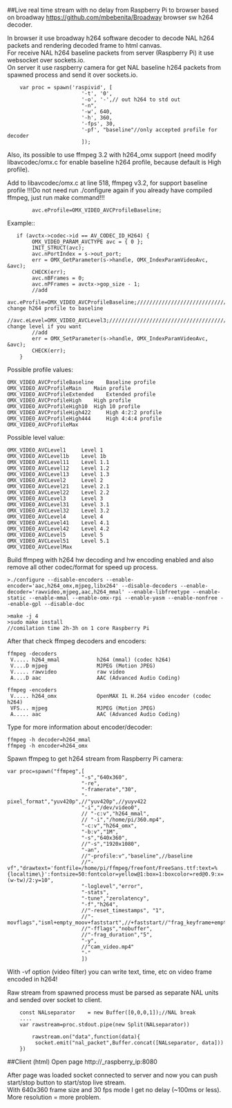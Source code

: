 ##Live real time stream with no delay from Raspberry Pi to browser 
based on broadway https://github.com/mbebenita/Broadway browser sw h264 decoder.

In browser it use broadway h264 software decoder to decode NAL h264 packets and rendering decoded frame to html canvas.  
For receive NAL h264 baseline packets from server (Raspberry Pi) it use websocket over sockets.io.  
On server it use raspberry camera for get NAL baseline h264 packets from spawned process and send it over sockets.io.  

```
    var proc = spawn('raspivid', [
    					'-t', '0',
    					'-o', '-',// out h264 to std out
    					"-n",
    					'-w', 640,
    					'-h', 360,
    					'-fps', 30,
    					'-pf', "baseline"//only accepted profile for decoder
    					]);
```
 Also, its possible to use ffmpeg 3.2 with h264_omx support (need modify libavcodec/omx.c for enable baseline h264 profile, because default is High profile).  

Add to libavcodec/omx.c at line 518, ffmpeg v3.2, for support baseline profile
!!!Do not need run ./configure again if you already have compiled  ffmpeg, just run make command!!!
```
        avc.eProfile=OMX_VIDEO_AVCProfileBaseline;
```
Example::
```
   if (avctx->codec->id == AV_CODEC_ID_H264) {
        OMX_VIDEO_PARAM_AVCTYPE avc = { 0 };
        INIT_STRUCT(avc);
        avc.nPortIndex = s->out_port;
        err = OMX_GetParameter(s->handle, OMX_IndexParamVideoAvc, &avc);
        CHECK(err);
        avc.nBFrames = 0;
        avc.nPFrames = avctx->gop_size - 1;
        //add
        avc.eProfile=OMX_VIDEO_AVCProfileBaseline;/////////////////////////////// change h264 profile to baseline
        //avc.eLevel=OMX_VIDEO_AVCLevel3;//////////////////////////////////////// change level if you want
        //add
        err = OMX_SetParameter(s->handle, OMX_IndexParamVideoAvc, &avc);
        CHECK(err);
    }
 ```   
 Possible profile values:
 ```
OMX_VIDEO_AVCProfileBaseline 	Baseline profile
OMX_VIDEO_AVCProfileMain 	Main profile
OMX_VIDEO_AVCProfileExtended 	Extended profile
OMX_VIDEO_AVCProfileHigh 	High profile
OMX_VIDEO_AVCProfileHigh10 	High 10 profile
OMX_VIDEO_AVCProfileHigh422 	High 4:2:2 profile
OMX_VIDEO_AVCProfileHigh444 	High 4:4:4 profile
OMX_VIDEO_AVCProfileMax 
 ```
 Possible level value:
 ```
OMX_VIDEO_AVCLevel1 	Level 1
OMX_VIDEO_AVCLevel1b 	Level 1b
OMX_VIDEO_AVCLevel11 	Level 1.1
OMX_VIDEO_AVCLevel12 	Level 1.2
OMX_VIDEO_AVCLevel13 	Level 1.3
OMX_VIDEO_AVCLevel2 	Level 2
OMX_VIDEO_AVCLevel21 	Level 2.1
OMX_VIDEO_AVCLevel22 	Level 2.2
OMX_VIDEO_AVCLevel3 	Level 3
OMX_VIDEO_AVCLevel31 	Level 3.1
OMX_VIDEO_AVCLevel32 	Level 3.2
OMX_VIDEO_AVCLevel4 	Level 4
OMX_VIDEO_AVCLevel41 	Level 4.1
OMX_VIDEO_AVCLevel42 	Level 4.2
OMX_VIDEO_AVCLevel5 	Level 5
OMX_VIDEO_AVCLevel51 	Level 5.1
OMX_VIDEO_AVCLevelMax
 ```

Build ffmpeg with h264 hw decoding and hw encoding enabled and also remove all other codec/format for speed up process.
```
>./configure --disable-encoders --enable-encoder='aac,h264_omx,mjpeg,libx264' --disable-decoders --enable-decoder='rawvideo,mjpeg,aac,h264_mmal' --enable-libfreetype --enable-static --enable-mmal --enable-omx-rpi --enable-yasm --enable-nonfree --enable-gpl --disable-doc

>make -j 4
>sudo make install
//comilation time 2h-3h on 1 core Raspberry Pi
```
After that check ffmpeg decoders and encoders:
```
ffmpeg -decoders
 V..... h264_mmal            h264 (mmal) (codec h264)
 V....D mjpeg                MJPEG (Motion JPEG)
 V..... rawvideo             raw video
 A....D aac                  AAC (Advanced Audio Coding)
```
```
ffmpeg -encoders
 V..... h264_omx             OpenMAX IL H.264 video encoder (codec h264)
 VFS... mjpeg                MJPEG (Motion JPEG)
 A..... aac                  AAC (Advanced Audio Coding)
```
Type for more information about encoder/decoder:
```
ffmpeg -h decoder=h264_mmal
ffmpeg -h encoder=h264_omx
``` 


Spawn ffmpeg to get h264 stream from Raspberry Pi camera:
```
var proc=spawn("ffmpeg",[
						"-s","640x360",
						"-re",
						"-framerate","30",
						"-pixel_format","yuv420p",//"yuv420p",//yuyv422 
						"-i","/dev/video0",
						// "-c:v","h264_mmal",
						// "-i","/home/pi/360.mp4",
						"-c:v","h264_omx",
						"-b:v","1M",
						"-s","640x360",
						//"-s","1920x1080",
						"-an",
						//"-profile:v","baseline",//baseline
						//"-vf","drawtext='fontfile=/home/pi/ffmpeg/freefont/FreeSans.ttf:text=%{localtime\}':fontsize=50:fontcolor=yellow@1:box=1:boxcolor=red@0.9:x=(w-tw)/2:y=10",
						"-loglevel","error",
						"-stats",
						"-tune","zerolatency",
						"-f","h264",
						//"-reset_timestamps", "1",
						//"-movflags","isml+empty_moov+faststart",//+faststart//"frag_keyframe+empty_moov",
						//"-fflags","nobuffer",
						//"-frag_duration","5",
						"-y",
						//"cam_video.mp4"
						"-"
						])
```
With -vf option (video filter)  you can write text, time, etc on video frame encoded in h264!

Raw stream from spawned process must be parsed as separate NAL units and sended over socket to client.
```
	const NALseparator    = new Buffer([0,0,0,1]);//NAL break
	....
	var rawstream=proc.stdout.pipe(new Split(NALseparator))

		rawstream.on("data",function(data){
		 socket.emit("nal_packet",Buffer.concat([NALseparator, data]))
	})

``` 

##Client (html)
Open page http://_raspberry_ip:8080 

After page was loaded socket connected to server and now you can push start/stop button to start/stop live stream.  
With 640x360 frame size and 30 fps mode I get no delay (~100ms or less).  
More resolution = more problem.


